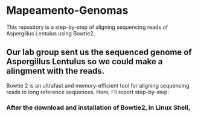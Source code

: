 # Mapeamento-Genomas
This repository is a step-by-step of aligning sequencing reads of Aspergillus Lentulus using Bowtie2.
## Our lab group sent us the sequenced genome of Aspergillus Lentulus so we could make a alingment with the reads.
Bowtie 2 is an ultrafast and memory-efficient tool for aligning sequencing reads to long reference sequences.
Here, I'll report step-by-step:
### After the download and installation of Bowtie2, in Linux Shell, 
